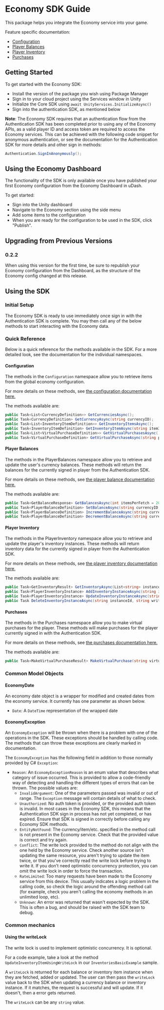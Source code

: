 # Economy SDK Guide

This package helps you integrate the Economy service into your game. 

Feature specific documentation:
- [Configuration](./configuration.md)
- [Player Balances](./player_balances.md)
- [Player Inventory](./player_inventory.md)
- [Purchases](./purchases.md)

## Getting Started

To get started with the Economy SDK:

* Install the version of the package you wish using Package Manager
* Sign in to your cloud project using the Services window in Unity
* Initialize the Core SDK using `await UnityServices.InitializeAsync()`
* Sign into the authentication SDK, as mentioned below

**Note**: The Economy SDK requires that an authentication flow from the Authentication SDK has been completed prior to using any of the Economy APIs, as a valid player ID and access token are required to access the Economy services. This can be achieved with the following code snippet for anonymous authentication, or see the documentation for the Authentication SDK for more details and other sign in methods:

```cs
Authentication.SignInAnonymously();
```

## Using the Economy Dashboard

The functionality of the SDK is only available once you have published your first Economy configuration from the Economy Dashboard in uDash.

To get started:
* Sign into the Unity dashboard
* Navigate to the Economy section using the side menu
* Add some items to the configuration
* When you are ready for the configuration to be used in the SDK, click "Publish".

## Upgrading from Previous Versions

### 0.2.2
When using this version for the first time, be sure to republish your Economy configuration from the Dashboard, as the structure
of the Economy config changed at this release.

## Using the SDK

### Initial Setup

The Economy SDK is ready to use immediately once sign in with the Authentication SDK is complete. You may then call any of the below methods to start interacting with the Economy data.

### Quick Reference

Below is a quick reference for the methods available in the SDK. For a more detailed look, see the documentation for the individual namespaces.

#### Configuration

The methods in the `Configuration` namespace allow you to retrieve items from the global economy configuration.

For more details on these methods, see [the configuration documentation here.](./configuration.md)

The methods available are:
```cs
public Task<List<CurrencyDefinition>> GetCurrenciesAsync();
public Task<CurrencyDefinition> GetCurrencyAsync(string currencyID);
public Task<List<InventoryItemDefinition>> GetInventoryItemsAsync();
public Task<InventoryItemDefinition> GetInventoryItemAsync(string itemID);
public Task<List<VirtualPurchaseDefinition>> GetVirtualPurchasesAsync();
public Task<VirtualPurchaseDefinition> GetVirtualPurchaseAsync(string purchaseID);
```

#### Player Balances 

The methods in the PlayerBalances namespace allow you to retrieve and update the user's currency balances. These methods will return the balances for the currently signed in player from the Authentication SDK.

For more details on these methods, see [the player balance documentation here.](./player_balances.md)

The methods available are:
```cs
public Task<GetBalanceResponse> GetBalancesAsync(int itemsPerFetch = 20);
public Task<PlayerBalanceDefinition> SetBalanceAsync(string currencyID, int amount, string writeLock = null);
public Task<PlayerBalanceDefinition> IncrementBalanceAsync(string currencyID, int amount, string writeLock = null);
public Task<PlayerBalanceDefinition> DecrementBalanceAsync(string currencyID, int amount, string writeLock = null);
```

#### Player Inventory

The methods in the PlayerInventory namespace allow you to retrieve and update the player's inventory instances. These methods will return inventory data for the currently signed in player from the Authentication SDK.

For more details on these methods, see [the player inventory documentation here.](./player_inventory.md)

The methods available are:
```cs
public Task<GetInventoryResult> GetInventoryAsync(List<string> instanceIds = null, List<string> itemIds = null, int itemsPerFetch = 20);
public Task<PlayerInventoryInstance> AddInventoryInstanceAsync(string itemId, string instanceId = null, Dictionary<string, string> instanceData = null);
public Task<PlayerInventoryInstance> UpdateInventoryInstanceAsync(string instanceId, object instanceData, string writeLock = null);
public Task DeleteInventoryInstanceAsync(string instanceId, string writeLock = null);
```

#### Purchases

The methods in the Purchases namespace allow you to make virtual purchases for the player. These methods will make purchases for the player currently signed in with the Authentication SDK.

For more details on these methods, see [the purchases documentation here.](./purchases.md)

The methods available are:
```cs
public Task<MakeVirtualPurchaseResult> MakeVirtualPurchase(string virtualPurchaseId, List<string> instanceIds);
```

### Common Model Objects

#### EconomyDate

An economy date object is a wrapper for modified and created dates from the economy service. It currently has one parameter as shown below.

- `Date`: A `DateTime` representation of the wrapped date

#### EconomyException

An `EconomyException` will be thrown when there is a problem with one of the operations in the SDK. These exceptions should 
be handled by calling code. The methods that can throw these exceptions are clearly marked in documentation.

The `EconomyException` has the following field in addition to those normally provided by C# `Exception`:

- `Reason`: An `EconomyExceptionReason` is an enum value that describes what category of issue occurred. This is provided
to allow a code-friendly way of detecting and handling the different types of errors that can be thrown. The possible values
are:
    - `InvalidArgument`: One of the parameters passed was invalid or out of range. The `Exception` message will contain details
    of what to check.
    - `Unauthorized`: No auth token is provided, or the provided auth token is invalid. In most cases in the Economy SDK, this means
    that the Authentication SDK sign in process has not yet completed, or has expired. Ensure that SDK is signed in correctly before
    calling any Economy SDK methods.
    - `EntityNotFound`: The currency/item/etc. specified in the method call is not present in the Economy service. Check that the provided
    value is correct and try again.
    - `Conflict`: The write lock provided to the method do not align with the one held by the Economy service. Check another source isn't updating
    the same resource, you aren't trying to update the item twice, or that you've correctly read the write lock before trying to write it. If you 
    don't need optimistic concurrency protection, you can omit the write lock in order to force the transaction.
    - `RateLimited`: Too many requests have been made to the Economy service from this device. This usually indicates a logic problem in the calling
    code, so check the logic around the offending method call (for example, check you aren't calling the economy methods in an unlimited loop, etc).
    - `Unknown`: An error was returned that wasn't expected by the SDK. This is often a bug, and should be raised with the SDK team to debug.

### Common mechanics

#### Using the writeLock

The write lock is used to implement optimistic concurrency. It is optional.

For a code example, take a look at the method `UpdateInventoryItemUsingWriteLock` in our `InventoriesBasicExample` sample.

A `writeLock` is returned for each balance or inventory item instance when they are fetched, added or updated. 
The user can then pass the `writeLock` value back to the SDK when updating a currency balance or inventory instance. 
If it matches, the request is successful and will update. If it doesn't, then a error gets returned.

The `writeLock` can be any `string` value.
   
